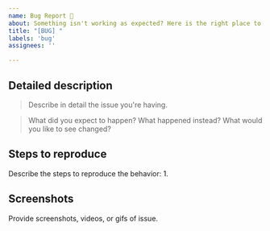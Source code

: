 ```yaml
---
name: Bug Report 🐛
about: Something isn't working as expected? Here is the right place to report. 
title: "[BUG] "
labels: 'bug'
assignees: ''

---
```


## Detailed description
<!-- A clear and concise description of what the bug is -->
> Describe in detail the issue you're having.

> What did you expect to happen? What happened instead? What would you like to see changed?


## Steps to reproduce
Describe the steps to reproduce the behavior: 
1. 

## Screenshots
Provide screenshots, videos, or gifs of issue.